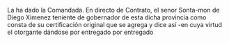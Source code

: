 La ha dado la Comandada. En directo de Contrato, el senor Sonta-mon de Diego Ximenez teniente de gobernador de esta dicha provincia como consta de su certificación original que se agrega y dice así -en cuya virtud el otorgante dándose por entregado por entregado
